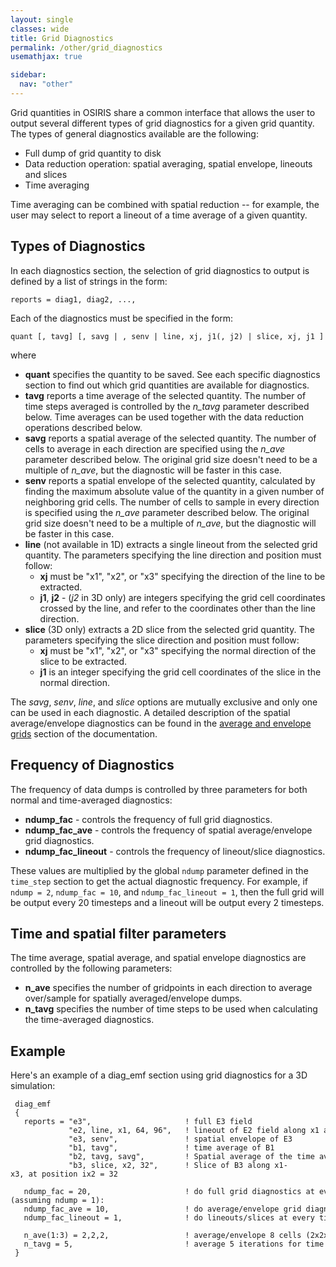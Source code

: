 ```yaml
---
layout: single
classes: wide
title: Grid Diagnostics
permalink: /other/grid_diagnostics
usemathjax: true

sidebar:
  nav: "other"
---
```


Grid quantities in OSIRIS share a common interface that allows the user to output several different types of grid diagnostics for a given grid quantity. The types of general diagnostics available are the following:

- Full dump of grid quantity to disk
- Data reduction operation: spatial averaging, spatial envelope,
  lineouts and slices
- Time averaging

Time averaging can be combined with spatial reduction -- for example, the user may select to report a lineout of a time average of a given quantity.

## Types of Diagnostics

In each diagnostics section, the selection of grid diagnostics to output is defined by a list of strings in the form:

`reports = diag1, diag2, ...,`

Each of the diagnostics must be specified in the form:

`quant [, tavg] [, savg | , senv | line, xj, j1(, j2) | slice, xj, j1 ]`

where

- **quant** specifies the quantity to be saved. See each specific diagnostics section to find out which grid quantities are available for diagnostics.
- **tavg** reports a time average of the selected quantity. The number of time steps averaged is controlled by the *n_tavg* parameter described below. Time averages can be used together with the data reduction operations described below.
- **savg** reports a spatial average of the selected quantity. The number of cells to average in each direction are specified using the *n_ave* parameter described below. The original grid size doesn't need to be a multiple of *n_ave*, but the diagnostic will be faster in this case.
- **senv** reports a spatial envelope of the selected quantity, calculated by finding the maximum absolute value of the quantity in a given number of neighboring grid cells. The number of cells to sample in every direction is specified using the *n_ave* parameter described below. The original grid size doesn't need to be a multiple of *n_ave*, but the diagnostic will be faster in this case.
- **line** (not available in 1D) extracts a single lineout from the selected grid quantity. The parameters specifying the line direction and position must follow:
  - **xj** must be "x1", "x2", or "x3" specifying the direction of the line to be extracted.
  - **j1**, **j2** - (*j2* in 3D only) are integers specifying the grid cell coordinates crossed by the line, and refer to the coordinates other than the line direction.
- **slice** (3D only) extracts a 2D slice from the selected grid quantity. The parameters specifying the slice direction and position must follow:
  - **xj** must be "x1", "x2", or "x3" specifying the normal direction of the slice to be extracted.
  - **j1** is an integer specifying the grid cell coordinates of the slice in the normal direction.

The *savg*, *senv*, *line*, and *slice* options are mutually exclusive and only one can be used in each diagnostic. A detailed description of the spatial average/envelope diagnostics can be found in the [average and envelope grids](average_envelope)
section of the documentation.

## Frequency of Diagnostics

The frequency of data dumps is controlled by three parameters for both normal and time-averaged diagnostics:

- **ndump_fac** - controls the frequency of full grid diagnostics.
- **ndump_fac_ave** - controls the frequency of spatial average/envelope grid diagnostics.
- **ndump_fac_lineout** - controls the frequency of lineout/slice diagnostics.

These values are multiplied by the global `ndump` parameter defined in the `time_step` section to get the actual diagnostic frequency. For example, if `ndump = 2`, `ndump_fac = 10`, and `ndump_fac_lineout = 1`, then the full grid will be output every 20 timesteps and a lineout will be output every 2 timesteps.

## Time and spatial filter parameters

The time average, spatial average, and spatial envelope diagnostics are controlled by the following parameters:

- **n_ave** specifies the number of gridpoints in each direction to average over/sample for spatially averaged/envelope dumps.
- **n_tavg** specifies the number of time steps to be used when calculating the time-averaged diagnostics.

## Example

Here's an example of a diag_emf section using grid diagnostics for a 3D simulation:

```text
 diag_emf 
 {
   reports = "e3",                     ! full E3 field
             "e2, line, x1, 64, 96",   ! lineout of E2 field along x1 at postion ix2 = 64, ix3 = 96
             "e3, senv",               ! spatial envelope of E3 
             "b1, tavg",               ! time average of B1
             "b2, tavg, savg",         ! Spatial average of the time average of B2
             "b3, slice, x2, 32",      ! Slice of B3 along x1-x3, at position ix2 = 32
      
   ndump_fac = 20,                     ! do full grid diagnostics at every 20 timesteps (assuming ndump = 1): 
   ndump_fac_ave = 10,                 ! do average/envelope grid diagnostics at every 10 timesteps
   ndump_fac_lineout = 1,              ! do lineouts/slices at every timestep
    
   n_ave(1:3) = 2,2,2,                 ! average/envelope 8 cells (2x2x2)
   n_tavg = 5,                         ! average 5 iterations for time averaged diagnostics 
 }
```
